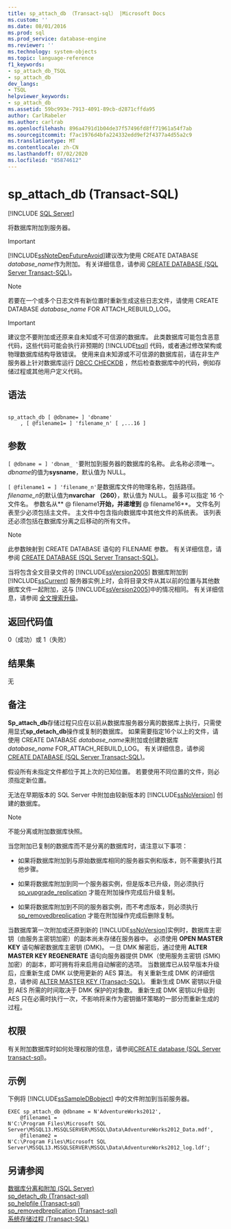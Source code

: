 ```yaml
---
title: sp_attach_db （Transact-sql） |Microsoft Docs
ms.custom: ''
ms.date: 08/01/2016
ms.prod: sql
ms.prod_service: database-engine
ms.reviewer: ''
ms.technology: system-objects
ms.topic: language-reference
f1_keywords:
- sp_attach_db_TSQL
- sp_attach_db
dev_langs:
- TSQL
helpviewer_keywords:
- sp_attach_db
ms.assetid: 59bc993e-7913-4091-89cb-d2871cffda95
author: CarlRabeler
ms.author: carlrab
ms.openlocfilehash: 896a4791d1b04de37f57496fd8ff71961a54f7ab
ms.sourcegitcommit: f7ac1976d4bfa224332edd9ef2f4377a4d55a2c9
ms.translationtype: MT
ms.contentlocale: zh-CN
ms.lasthandoff: 07/02/2020
ms.locfileid: "85874612"
---
```

# <a name="sp_attach_db-transact-sql"></a>sp_attach_db (Transact-SQL)
[!INCLUDE [SQL Server](../../includes/applies-to-version/sqlserver.md)]

  将数据库附加到服务器。  
  
> [!IMPORTANT]  
>  [!INCLUDE[ssNoteDepFutureAvoid](../../includes/ssnotedepfutureavoid-md.md)]建议改为使用 CREATE DATABASE *database_name*作为附加。 有关详细信息，请参阅 [CREATE DATABASE (SQL Server Transact-SQL)](../../t-sql/statements/create-database-sql-server-transact-sql.md)。  
  
> [!NOTE]  
>  若要在一个或多个日志文件有新位置时重新生成这些日志文件，请使用 CREATE DATABASE *database_name* FOR ATTACH_REBUILD_LOG。  
  
> [!IMPORTANT]  
>  建议您不要附加或还原来自未知或不可信源的数据库。 此类数据库可能包含恶意代码，这些代码可能会执行非预期的 [!INCLUDE[tsql](../../includes/tsql-md.md)] 代码，或者通过修改架构或物理数据库结构导致错误。 使用来自未知源或不可信源的数据库前，请在非生产服务器上针对数据库运行 [DBCC CHECKDB](../../t-sql/database-console-commands/dbcc-checkdb-transact-sql.md) ，然后检查数据库中的代码，例如存储过程或其他用户定义代码。  
  
## <a name="syntax"></a>语法  
  
```  
  
sp_attach_db [ @dbname= ] 'dbname'  
    , [ @filename1= ] 'filename_n' [ ,...16 ]   
```  
  
## <a name="arguments"></a>参数  
`[ @dbname = ] 'dbnam_ '`要附加到服务器的数据库的名称。 此名称必须唯一。 *dbname*的值为**sysname**，默认值为 NULL。  
  
`[ @filename1 = ] 'filename_n'`是数据库文件的物理名称，包括路径。 *filename_n*的默认值为**nvarchar （260）**，默认值为 NULL。 最多可以指定 16 个文件名。 参数名从** \@ filename1**开始，并递增到** \@ filename16**。 文件名列表至少必须包括主文件。 主文件中包含指向数据库中其他文件的系统表。 该列表还必须包括在数据库分离之后移动的所有文件。  
  
> [!NOTE]  
>  此参数映射到 CREATE DATABASE 语句的 FILENAME 参数。 有关详细信息，请参阅 [CREATE DATABASE (SQL Server Transact-SQL)](../../t-sql/statements/create-database-sql-server-transact-sql.md)。  
>   
>  当将包含全文目录文件的 [!INCLUDE[ssVersion2005](../../includes/ssversion2005-md.md)] 数据库附加到 [!INCLUDE[ssCurrent](../../includes/sscurrent-md.md)] 服务器实例上时，会将目录文件从其以前的位置与其他数据库文件一起附加，这与 [!INCLUDE[ssVersion2005](../../includes/ssversion2005-md.md)]中的情况相同。 有关详细信息，请参阅 [全文搜索升级](../../relational-databases/search/upgrade-full-text-search.md)。  
  
## <a name="return-code-values"></a>返回代码值  
 0（成功）或 1（失败）  
  
## <a name="result-sets"></a>结果集  
 无  
  
## <a name="remarks"></a>备注  
 **Sp_attach_db**存储过程只应在以前从数据库服务器分离的数据库上执行，只需使用显式**sp_detach_db**操作或复制的数据库。 如果需要指定16个以上的文件，请使用 CREATE DATABASE *database_name*来附加或创建数据库*database_name* FOR_ATTACH_REBUILD_LOG。 有关详细信息，请参阅 [CREATE DATABASE (SQL Server Transact-SQL)](../../t-sql/statements/create-database-sql-server-transact-sql.md)。  
  
 假设所有未指定文件都位于其上次的已知位置。 若要使用不同位置的文件，则必须指定新位置。  
  
 无法在早期版本的 SQL Server 中附加由较新版本的 [!INCLUDE[ssNoVersion](../../includes/ssnoversion-md.md)] 创建的数据库。  
  
> [!NOTE]  
>  不能分离或附加数据库快照。  
  
 当您附加已复制的数据库而不是分离的数据库时，请注意以下事项：  
  
-   如果将数据库附加到与原始数据库相同的服务器实例和版本，则不需要执行其他步骤。  
  
-   如果将数据库附加到同一个服务器实例，但是版本已升级，则必须执行 [sp_vupgrade_replication](../../relational-databases/system-stored-procedures/sp-vupgrade-replication-transact-sql.md) 才能在附加操作完成后升级复制。  
  
-   如果将数据库附加到不同的服务器实例，而不考虑版本，则必须执行 [sp_removedbreplication](../../relational-databases/system-stored-procedures/sp-removedbreplication-transact-sql.md) 才能在附加操作完成后删除复制。  
  
 当数据库第一次附加或还原到新的 [!INCLUDE[ssNoVersion](../../includes/ssnoversion-md.md)]实例时，数据库主密钥（由服务主密钥加密）的副本尚未存储在服务器中。 必须使用 **OPEN MASTER KEY** 语句解密数据库主密钥 (DMK)。 一旦 DMK 解密后，通过使用 **ALTER MASTER KEY REGENERATE** 语句向服务器提供 DMK（使用服务主密钥 (SMK) 加密）的副本，即可拥有将来启用自动解密的选项。 当数据库已从较早版本升级后，应重新生成 DMK 以使用更新的 AES 算法。 有关重新生成 DMK 的详细信息，请参阅 [ALTER MASTER KEY (Transact-SQL)](../../t-sql/statements/alter-master-key-transact-sql.md)。 重新生成 DMK 密钥以升级到 AES 所需的时间取决于 DMK 保护的对象数。 重新生成 DMK 密钥以升级到 AES 只在必需时执行一次，不影响将来作为密钥循环策略的一部分而重新生成的过程。  
  
## <a name="permissions"></a>权限  
 有关附加数据库时如何处理权限的信息，请参阅[CREATE database &#40;SQL Server transact-sql&#41;](../../t-sql/statements/create-database-sql-server-transact-sql.md)。  
  
## <a name="examples"></a>示例  
 下例将 [!INCLUDE[ssSampleDBobject](../../includes/sssampledbobject-md.md)] 中的文件附加到当前服务器。  
  
```  
EXEC sp_attach_db @dbname = N'AdventureWorks2012',   
    @filename1 =   
N'C:\Program Files\Microsoft SQL Server\MSSQL13.MSSQLSERVER\MSSQL\Data\AdventureWorks2012_Data.mdf',   
    @filename2 =   
N'C:\Program Files\Microsoft SQL Server\MSSQL13.MSSQLSERVER\MSSQL\Data\AdventureWorks2012_log.ldf';  
```  
  
## <a name="see-also"></a>另请参阅  
 [数据库分离和附加 (SQL Server)](../../relational-databases/databases/database-detach-and-attach-sql-server.md)   
 [sp_detach_db &#40;Transact-sql&#41;](../../relational-databases/system-stored-procedures/sp-detach-db-transact-sql.md)   
 [sp_helpfile &#40;Transact-sql&#41;](../../relational-databases/system-stored-procedures/sp-helpfile-transact-sql.md)   
 [sp_removedbreplication &#40;Transact-sql&#41;](../../relational-databases/system-stored-procedures/sp-removedbreplication-transact-sql.md)   
 [系统存储过程 (Transact-SQL)](../../relational-databases/system-stored-procedures/system-stored-procedures-transact-sql.md)  
  
  
